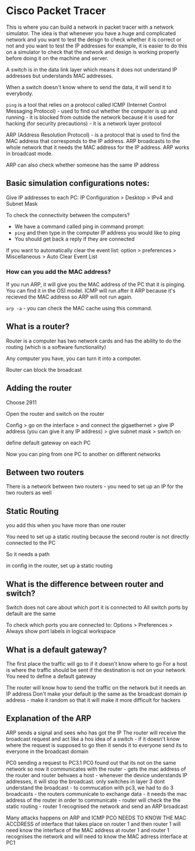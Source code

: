 # Cisco Packet Tracer 

This is where you can build a network in packet tracer with a network simulator. The idea is that whenever you have a huge and complicated network and you want to test the deisgn to check whether it is correct or not and you want to test the IP addresses for example, it is easier to do this on a simulator to check that the network and design is working properly before doing it on the machine and server. 

A switch is in the data link layer which means it does not understand IP addresses but understands MAC addresses.

When a switch doesn't know where to send the data, it will send it to everybody. 

`ping` is a tool that relies on a protocol called ICMP (Internet Control Messaging Protocol) - used to find out whether the computer is up and running - it is blocked from outside the network because it is used for hacking (for security precautions) - it is a network layer protocol

ARP (Address Resolution Protocol) - is a protocol that is used to find the MAC address that corresponds to the IP address. ARP broadcasts to the whole network that it needs the MAC address for the IP address. ARP works in broadcast mode. 

ARP can also check whether someone has the same IP address

## Basic simulation configurations notes:

Give IP addresses to each PC:
IP Configuration > Desktop > IPv4 and Subnet Mask 

To check the connectivity between the computers?
- We have a command called ping in command prompt:
- `ping` and then type in the computer IP address you would like to ping
- You should get back a reply if they are connected

If you want to automatically clear the event list:
option > preferences > Miscellaneous > Auto Clear Event List 

### How can you add the MAC address?
If you run ARP, it will give you the MAC address of the PC that it is pinging. You can find it in the OSI model. ICMP will run after it ARP because it's recieved the MAC address so ARP will not run again. 

`arp -a` - you can check the MAC cache using this command.

## What is a router?
Router is a computer has two network cards and has the ability to do the routing (which is a software functionality)

Any computer you have, you can turn it into a computer. 

Router can block the broadcast 

## Adding the router 
Choose 2911 

Open the router and switch on the router

Config > go on the interface >  and connect the gigaethernet > give IP address (you can give it any IP address) > give subnet mask > switch on 

define default gateway on each PC 

Now you can ping from one PC to another on different networks 

## Between two routers
There is a network between two routers - you need to set up an IP for the two routers as well 

## Static Routing 

you add this when you have more than one router 

You need to set up a static routing because the second router is not directly connected to the PC 

So it needs a path 

in config in the router, set up a static routing 


## What is the difference between router and switch?
Switch does not care about which port it is connected to 
All switch ports by default are the same 

To check which ports you are connected to:
Options > Preferences > Always show port labels in logical workspace 



## What is a default gateway?
The first place the traffic will go to if it doesn't know where to go
For a host is where the traffic should be sent if the destination is not on your network
You need to define a default gateway 

The router will know how to send the traffic on the network but it needs an IP address
Don't make your default ip the same as the broadcast domain ip address - make it random so that it will make it more difficult for hackers

## Explanation of the ARP

ARP sends a signal and sees who has got the IP
The router will receive the broadcast request and act like a hos
idea of a switch - if it doesn't know where the request is supposed to go then it sends it to everyone 
send its to everyone in the broadcast domain

PC0 sending a request to PC3.1
PC0 found out that its not on the same network so now it communicates with the router - gets the mac address of the router and router behvaes a host - whenever the device understands IP addresses, it will stop the broadcast. only switches in layer 3 dont understand the broadcast - to commucation with pc3, we had to do 3 broadcasts - the routers communicate to exchange data - it needs the mac address of the router in order to communicate - router will check the the static routing - router 1 recognised the network and send an ARP broadcast 

Many attacks happens on ARP and ICMP 
PCO NEEDS TO KNOW THE MAC ACCDRESS of interface that takes place on router 1 and then router 1 will need know the interface of the MAC address at router 1 and router 1 recognises the network and will need to know the MAC adrress interface at PC1

